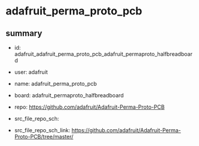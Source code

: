 # adafruit_perma_proto_pcb
 
## summary 
* id: adafruit_adafruit_perma_proto_pcb_adafruit_permaproto_halfbreadboard
* user: adafruit
* name: adafruit_perma_proto_pcb
* board: adafruit_permaproto_halfbreadboard
* repo: https://github.com/adafruit/Adafruit-Perma-Proto-PCB



* src_file_repo_sch: 
* src_file_repo_sch_link: https://github.com/adafruit/Adafruit-Perma-Proto-PCB/tree/master/




